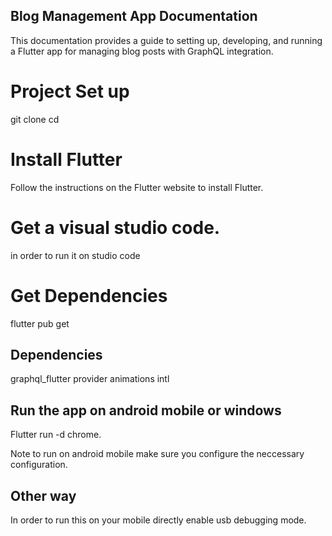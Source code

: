 ## Blog Management App Documentation
This documentation provides a guide to setting up, developing, and running a Flutter app for managing blog posts with GraphQL integration.

# Project Set up
git clone <repository-url>
cd <repository-directory>
# Install Flutter
Follow the instructions on the Flutter website to install Flutter.
# Get a visual studio code.
in order to run it on studio code
# Get Dependencies
flutter pub get
## Dependencies 
graphql_flutter
provider
animations
intl
## Run the app on android mobile or windows
Flutter run -d chrome.

Note to run on android mobile make sure you configure the neccessary configuration.

## Other way
In order to run this on your mobile directly enable usb debugging mode.




